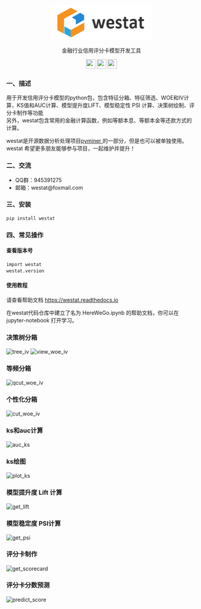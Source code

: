 

<h1 align="center" style="text-align:center;">
  <img src="./static/logo.png" width = "270" height = "90" alt="westat logo" align=center />
</h1>

<p align="center"> 金融行业信用评分卡模型开发工具  </p>

<p align="center" >
<a href="https://gitee.com/westat/westat"><img  src="https://gitee.com/westat/westat/raw/master/static/gitee.png" width = "25" height = "25"></a>
<a href="https://github.com/stat-fit/westat"><img  src="https://gitee.com/westat/westat/raw/master/static/github.png" width = "25" height = "25"></a>
<a href="https://pypi.org/project/westat/" ><img src="https://gitee.com/westat/westat/raw/master/static/pypi.png" width = "25" height = "25"></a>
<br>
</p>

<h3> 一、描述 </h3>

用于开发信用评分卡模型的python包，包含特征分箱、特征筛选、WOE和IV计算，KS值和AUC计算、模型提升度LIFT、模型稳定性 PSI 计算、决策树绘制、评分卡制作等功能
<br>另外，westat包含常用的金融计算函数，例如等额本息、等额本金等还款方式的计算。

westat是开源数据分析处理项目<a href="http://pyminer.com/" >pyminer </a> 的一部分，但是也可以被单独使用。
westat 希望更多朋友能够参与项目，一起维护并提升！


<h3>二、交流</h3>
<ul>
<li>QQ群：945391275 </li>
<li>邮箱：westat@foxmail.com</li>
</ul>

<h3> 三、安装 </h3>

```bash
pip install westat
```

<h3> 四、常见操作 </h3>
<h4>查看版本号</h4>

```bash
import westat
westat.version
```

<h4>使用教程</h4>


请查看帮助文档 <a href="https://westat.readthedocs.io" >https://westat.readthedocs.io </a>
<br>

在westat代码仓库中建立了名为 HereWeGo.ipynb 的帮助文档，你可以在 jupyter-notebook 打开学习。



<h3> 决策树分箱 </h3>
<p></p>
<img src="https://gitee.com/westat/westat/raw/master/static/tree_iv.png"  alt="tree_iv" align=center />
<img src="https://gitee.com/westat/westat/raw/master/static/view_woe_iv.png"  alt="view_woe_iv" align=center />

<p></p>

<h3> 等频分箱 </h3>

<p></p>

<img src="https://gitee.com/westat/westat/raw/master/static/qcut_woe_iv.png"  alt="qcut_woe_iv" align=center />

<p></p>
<h3> 个性化分箱 </h3>

<p></p>

<img src="https://gitee.com/westat/westat/raw/master/static/cut_woe_iv.png"  alt="cut_woe_iv" align=center />

<h3> ks和auc计算 </h3>
<p></p>

<img src="https://gitee.com/westat/westat/raw/master/static/auc_ks.png"  alt="auc_ks" align=center />

<p></p>

<h3> ks绘图 </h3>
<p></p>

<img src="https://gitee.com/westat/westat/raw/master/static/plot_ks.png"  alt="plot_ks" align=center />

<p></p>
<h3> 模型提升度 Lift 计算 </h3>

<p></p>

<img src="https://gitee.com/westat/westat/raw/master/static/get_lift.png"  alt="get_lift" align=center />

<p></p>
<h3> 模型稳定度 PSI计算 </h3>
<p></p>

<img src="https://gitee.com/westat/westat/raw/master/static/get_psi.png"  alt="get_psi" align=center />

<p></p>

<h3> 评分卡制作 </h3>
<p></p>

<img src="https://gitee.com/westat/westat/raw/master/static/get_scorecard.png"  alt="get_scorecard" align=center />

<p></p>

<h3> 评分卡分数预测 </h3>
<p></p>

<img src="https://gitee.com/westat/westat/raw/master/static/predict_score.png"  alt="predict_score" align=center />

<p></p>